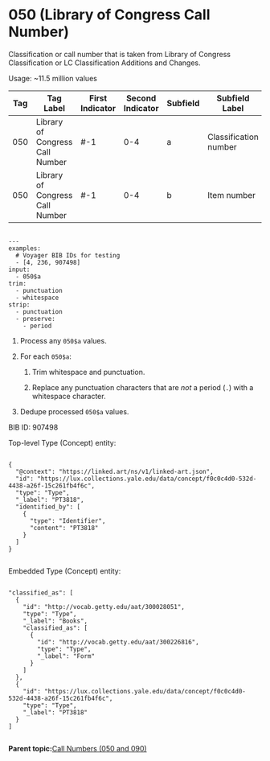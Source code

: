 # 050 \(Library of Congress Call Number\)

Classification or call number that is taken from Library of Congress Classification or LC Classification Additions and Changes.

Usage: ~11.5 million values

|Tag|Tag Label|First Indicator|Second Indicator|Subfield|Subfield Label|Repeatable|
|---|---------|---------------|----------------|--------|--------------|----------|
|050|Library of Congress Call Number|\#-1|0-4|a|Classification number|T|
|050|Library of Congress Call Number|\#-1|0-4|b|Item number|F|

```

---
examples:
  # Voyager BIB IDs for testing
  - [4, 236, 907498]
input:
  - 050$a
trim:
  - punctuation
  - whitespace
strip:
  - punctuation
  - preserve:
    - period

```

1.  Process any `050$a` values.

2.  For each `050$a`:

    1.  Trim whitespace and punctuation.

    2.  Replace any punctuation characters that are *not* a period \(`.`\) with a whitespace character.

3.  Dedupe processed `050$a` values.


BIB ID: 907498

Top-level Type \(Concept\) entity:

```

{
  "@context": "https://linked.art/ns/v1/linked-art.json",
  "id": "https://lux.collections.yale.edu/data/concept/f0c0c4d0-532d-4438-a26f-15c261fb4f6c",
  "type": "Type",
  "_label": "PT3818",
  "identified_by": [
    {
      "type": "Identifier",
      "content": "PT3818"
    }
  ]
}                
        
```

Embedded Type \(Concept\) entity:

```

"classified_as": [
  {
    "id": "http://vocab.getty.edu/aat/300028051",
    "type": "Type",
    "_label": "Books",
    "classified_as": [
      {
        "id": "http://vocab.getty.edu/aat/300226816",
        "type": "Type",
        "_label": "Form"
      }
    ]
  },
  {
    "id": "https://lux.collections.yale.edu/data/concept/f0c0c4d0-532d-4438-a26f-15c261fb4f6c",
    "type": "Type",
    "_label": "PT3818"
  }
]                
        
```

**Parent topic:**[Call Numbers \(050 and 090\)](../type/type_call_numbers.md)

